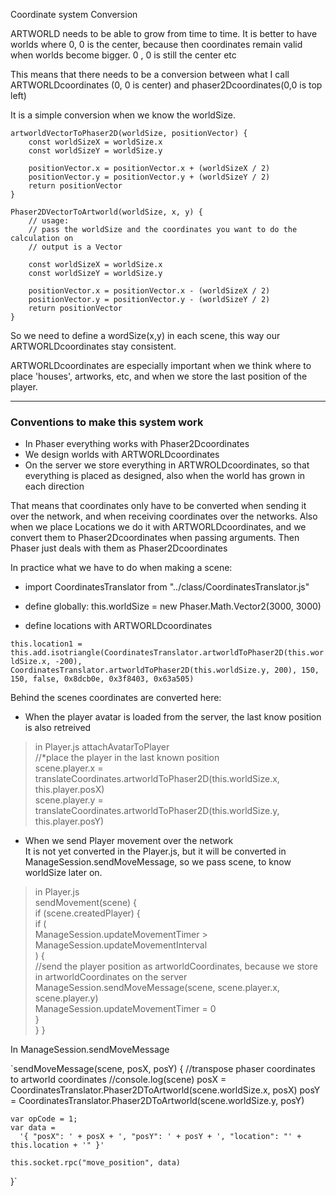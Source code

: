 Coordinate system Conversion

ARTWORLD needs to be able to grow from time to time. It is better to have worlds where 0, 0 is the center, because then coordinates remain valid when worlds become bigger. 0 , 0 is still the center etc

This means that there needs to be a conversion between what I call ARTWORLDcoordinates (0, 0 is center) and phaser2Dcoordinates(0,0 is top left)

It is a simple conversion when we know the worldSize.

    artworldVectorToPhaser2D(worldSize, positionVector) {
        const worldSizeX = worldSize.x
        const worldSizeY = worldSize.y

        positionVector.x = positionVector.x + (worldSizeX / 2)
        positionVector.y = positionVector.y + (worldSizeY / 2)
        return positionVector
    }

    Phaser2DVectorToArtworld(worldSize, x, y) {
        // usage:
        // pass the worldSize and the coordinates you want to do the calculation on
        // output is a Vector

        const worldSizeX = worldSize.x
        const worldSizeY = worldSize.y

        positionVector.x = positionVector.x - (worldSizeX / 2)
        positionVector.y = positionVector.y - (worldSizeY / 2)
        return positionVector
    }

So we need to define a wordSize(x,y) in each scene, this way our ARTWORLDcoordinates stay consistent.

ARTWORLDcoordinates are especially important when we think where to place 'houses', artworks, etc, and when we store the last position of the player.

---

### Conventions to make this system work

- In Phaser everything works with Phaser2Dcoordinates
- We design worlds with ARTWORLDcoordinates
- On the server we store everything in ARTWROLDcoordinates, so that everything is placed as designed, also when the world has grown in each direction

That means that coordinates only have to be converted when sending it over the network, and when receiving coordinates over the networks.
Also when we place Locations we do it with ARTWORLDcoordinates, and we convert them to Phaser2Dcoordinates when passing arguments. Then Phaser just deals with them as Phaser2Dcoordinates

In practice what we have to do when making a scene:

- import CoordinatesTranslator from "../class/CoordinatesTranslator.js"

- define globally: this.worldSize = new Phaser.Math.Vector2(3000, 3000)

- define locations with ARTWORLDcoordinates

`this.location1 = this.add.isotriangle(CoordinatesTranslator.artworldToPhaser2D(this.worldSize.x, -200), CoordinatesTranslator.artworldToPhaser2D(this.worldSize.y, 200), 150, 150, false, 0x8dcb0e, 0x3f8403, 0x63a505)`

Behind the scenes coordinates are converted here:

- When the player avatar is loaded from the server, the last know position is also retreived

> in Player.js attachAvatarToPlayer  
> //\*place the player in the last known position  
> scene.player.x = translateCoordinates.artworldToPhaser2D(this.worldSize.x, this.player.posX)  
> scene.player.y = translateCoordinates.artworldToPhaser2D(this.worldSize.y, this.player.posY)

- When we send Player movement over the network  
  It is not yet converted in the Player.js, but it will be converted in ManageSession.sendMoveMessage, so we pass scene, to know worldSize later on.

> in Player.js  
> sendMovement(scene) {  
>  if (scene.createdPlayer) {  
>  if (  
>  ManageSession.updateMovementTimer > ManageSession.updateMovementInterval  
>  ) {  
>  //send the player position as artworldCoordinates, because we store in artworldCoordinates on the server  
>  ManageSession.sendMoveMessage(scene, scene.player.x, scene.player.y)  
>  ManageSession.updateMovementTimer = 0  
>  }  
>  }
> }

In ManageSession.sendMoveMessage

`sendMoveMessage(scene, posX, posY) {
//transpose phaser coordinates to artworld coordinates
//console.log(scene)
posX = CoordinatesTranslator.Phaser2DToArtworld(scene.worldSize.x, posX)
posY = CoordinatesTranslator.Phaser2DToArtworld(scene.worldSize.y, posY)

    var opCode = 1;
    var data =
      '{ "posX": ' + posX + ', "posY": ' + posY + ', "location": "' + this.location + '" }'

    this.socket.rpc("move_position", data)

}`
